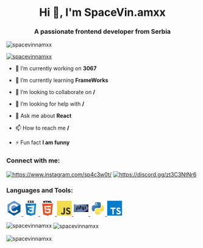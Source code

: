 <h1 align="center">Hi 👋, I'm SpaceVin.amxx</h1>
<h3 align="center">A passionate frontend developer from Serbia</h3>

<p align="left"> <img src="https://komarev.com/ghpvc/?username=spacevinnamxx&label=Profile%20views&color=0e75b6&style=flat" alt="spacevinnamxx" /> </p>

<p align="left"> <a href="https://github.com/ryo-ma/github-profile-trophy"><img src="https://github-profile-trophy.vercel.app/?username=spacevinnamxx" alt="spacevinnamxx" /></a> </p>


- 🔭 I’m currently working on **3067**

- 🌱 I’m currently learning **FrameWorks**

- 👯 I’m looking to collaborate on **/**

- 🤝 I’m looking for help with **/**

- 💬 Ask me about **React**

- 📫 How to reach me **/**

- ⚡ Fun fact **I am funny**

<h3 align="left">Connect with me:</h3>
<p align="left">
<a href="https://instagram.com/https://www.instagram.com/sp4c3w0t/" target="blank"><img align="center" src="https://raw.githubusercontent.com/rahuldkjain/github-profile-readme-generator/master/src/images/icons/Social/instagram.svg" alt="https://www.instagram.com/sp4c3w0t/" height="30" width="40" /></a>
<a href="https://discord.gg/https://discord.gg/zt3C3NtNr6" target="blank"><img align="center" src="https://raw.githubusercontent.com/rahuldkjain/github-profile-readme-generator/master/src/images/icons/Social/discord.svg" alt="https://discord.gg/zt3C3NtNr6" height="30" width="40" /></a>
</p>

<h3 align="left">Languages and Tools:</h3>
<p align="left"> <a href="https://www.cprogramming.com/" target="_blank" rel="noreferrer"> <img src="https://raw.githubusercontent.com/devicons/devicon/master/icons/c/c-original.svg" alt="c" width="40" height="40"/> </a> <a href="https://www.w3schools.com/css/" target="_blank" rel="noreferrer"> <img src="https://raw.githubusercontent.com/devicons/devicon/master/icons/css3/css3-original-wordmark.svg" alt="css3" width="40" height="40"/> </a> <a href="https://www.w3.org/html/" target="_blank" rel="noreferrer"> <img src="https://raw.githubusercontent.com/devicons/devicon/master/icons/html5/html5-original-wordmark.svg" alt="html5" width="40" height="40"/> </a> <a href="https://developer.mozilla.org/en-US/docs/Web/JavaScript" target="_blank" rel="noreferrer"> <img src="https://raw.githubusercontent.com/devicons/devicon/master/icons/javascript/javascript-original.svg" alt="javascript" width="40" height="40"/> </a> <a href="https://www.php.net" target="_blank" rel="noreferrer"> <img src="https://raw.githubusercontent.com/devicons/devicon/master/icons/php/php-original.svg" alt="php" width="40" height="40"/> </a> <a href="https://www.python.org" target="_blank" rel="noreferrer"> <img src="https://raw.githubusercontent.com/devicons/devicon/master/icons/python/python-original.svg" alt="python" width="40" height="40"/> </a> <a href="https://www.typescriptlang.org/" target="_blank" rel="noreferrer"> <img src="https://raw.githubusercontent.com/devicons/devicon/master/icons/typescript/typescript-original.svg" alt="typescript" width="40" height="40"/> </a> </p>

<p><img align="left" src="https://github-readme-stats.vercel.app/api/top-langs?username=spacevinnamxx&show_icons=true&locale=en&layout=compact" alt="spacevinnamxx" /></p>

<p>&nbsp;<img align="center" src="https://github-readme-stats.vercel.app/api?username=spacevinnamxx&show_icons=true&locale=en" alt="spacevinnamxx" /></p>

<p><img align="center" src="https://github-readme-streak-stats.herokuapp.com/?user=spacevinnamxx&" alt="spacevinnamxx" /></p>
